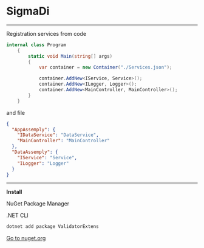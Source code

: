 # SigmaDi

------
Registration services from code 

``` C#
internal class Program
    {
        static void Main(string[] args)
        {
            var container = new Container("./Services.json");

            container.AddNew<IService, Service>();
            container.AddNew<ILogger, Logger>();
            container.AddNew<MainController, MainController>();
        }
    }
```
and file

``` JSON
{
  "AppAssemply": {
    "IDataService": "DataService",
    "MainController": "MainController"
  },
  "DataAssemply": {
    "IService": "Service",
    "ILogger": "Logger"
  }
}
```

------
**Install**

NuGet Package Manager


.NET CLI

```powershell
dotnet add package ValidatorExtens
```
[Go to nuget.org](https://www.nuget.org/packages/ValidatorExtens/)
